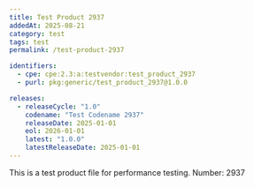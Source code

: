 ```yaml
---
title: Test Product 2937
addedAt: 2025-08-21
category: test
tags: test
permalink: /test-product-2937

identifiers:
  - cpe: cpe:2.3:a:testvendor:test_product_2937
  - purl: pkg:generic/test_product_2937@1.0.0

releases:
  - releaseCycle: "1.0"
    codename: "Test Codename 2937"
    releaseDate: 2025-01-01
    eol: 2026-01-01
    latest: "1.0.0"
    latestReleaseDate: 2025-01-01
---
```


This is a test product file for performance testing. Number: 2937
